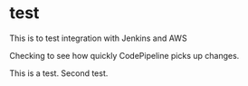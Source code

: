 # test
This is to test integration with Jenkins and AWS

Checking to see how quickly CodePipeline picks up changes.

This is a test. Second test.